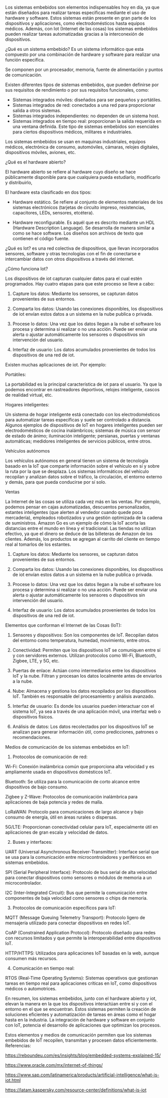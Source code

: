 Los sistemas embebidos son elementos indispensables hoy en día, ya que están diseñados para realizar tareas especificas mediante el uso de hardware y software. Estos sistemas están presente en gran parte de los dispositivos y aplicaciones, como electrodomésticos hasta equipos médicos. Además, con Iot (Internet de las cosas) los sistemas embebidos pueden realizar tareas automatizadas gracias a la interconexión de dispositivos. 

¿Qué es un sistema embebido?
Es un sistema informático que esta compuesto por una combinación de hardware y software para realizar una función especifica. 

Se componen por un procesador, memoria, fuente de alimentación y puntos de comunicación. 

Existen diferentes tipos de sistemas embebidos, que pueden definirse por sus requisitos de rendimiento o por sus requisitos funcionales, como:

- Sistemas integrados móviles: diseñados para ser pequeños y portátiles.
- Sistemas integrados de red: conectados a una red para proporcionar salida a otros sistemas.
- Sistemas integrados independientes: no dependen de un sistema host.
- Sistemas integrados en tiempo real: proporcionan la salida requerida en una ventana definida. Este tipo de sistemas embebidos son esenciales para ciertos dispositivos médicos, militares e industriales.

Los sistemas embebidos se usan en maquinas industriales, equipos médicos, electrónica de consumo, automóviles, cámaras, relojes digitales, dispositivos móviles, aviones, etc. 

¿Qué es el hardware abierto? 

El hardware abierto se refiere al hardware cuyo diseño se hace públicamente disponible para que cualquiera pueda estudiarlo, modificarlo y distribuirlo,

El hardware esta clasificado en dos tipos:

- Hardware estático. Se refiere al conjunto de elementos materiales de los sistemas electrónicos (tarjetas de circuito impreso, resistencias, capacitores, LEDs, sensores, etcétera).

- Hardware reconfigurable. Es aquél que es descrito mediante un HDL (Hardware Description Language). Se desarrolla de manera similar a como se hace software. Los diseños son archivos de texto que contienen el código fuente.


¿Qué es Iot?
es una red colectiva de dispositivos, que llevan incorporados sensores, software y otras tecnologías con el fin de conectarse e intercambiar datos con otros dispositivos a través del internet. 

¿Cómo funciona Iot? 

Los dispositivos de iot capturan cualquier datos para el cual estén programados. Hay cuatro etapas para que este proceso se lleve a cabo:

1. Capture los datos: Mediante los sensores, se capturan datos provenientes de sus entornos.

2. Comparta los datos: Usando las conexiones disponibles, los dispositivos de iot envían estos datos a un sistema en la nube publica o privada.

3. Procese lo datos: Una vez que los datos llegan a la nube el software los procesa y determina si realizar o no una acción. Puede ser enviar una alerta o ajustar automáticamente los sensores o dispositivos sin intervención del usuario.

4. Interfaz de usuario: Los datos acumulados provenientes de todos los dispositivos de una red de iot.

Existen muchas aplicaciones de  iot. Por ejemplo:

Portátiles:

La portabilidad es la principal característica de iot para el usuario. Ya que la podemos encontrar en rastreadores deportivos, relojes inteligente, cascos de realidad virtual, etc.

Hogares inteligentes:

Un sistema de hogar inteligente está conectado con los electrodomésticos para automatizar tareas específicas y suele ser controlado a distancia. Algunos ejemplos de dispositivos de IoT en hogares inteligentes pueden ser electrodomésticos de cocina inalámbricos; sistemas de música con sensor de estado de ánimo; iluminación inteligente; persianas, puertas y ventanas automáticas; medidores inteligentes de servicios públicos, entre otros.

Vehículos autónomos

Los vehículos autónomos en general tienen un sistema de tecnología basado en la IoT que comparte información sobre el vehículo en sí y sobre la ruta por la que se desplaza. Los sistemas informáticos del vehículo recopilan y analizan datos sobre el tráfico, la circulación, el entorno externo y demás, para que pueda conducirse por sí solo.

Ventas

La Internet de las cosas se utiliza cada vez más en las ventas. Por ejemplo, podemos pensar en cajas automatizadas, descuentos personalizados, estantes inteligentes (que alerten al vendedor cuando quede poca mercadería), empleados robotizados y una gestión optimizada de la cadena de suministros. Amazon Go es un ejemplo de cómo la IoT acorta las distancias entre el mundo en línea y el tradicional. Las tiendas no utilizan efectivo, ya que el dinero se deduce de las billeteras de Amazon de los clientes. Además, los productos se agregan al carrito del cliente en tiempo real al tomarlos de los estantes.


1. Capture los datos: Mediante los sensores, se capturan datos provenientes de sus entornos.

2. Comparta los datos: Usando las conexiones disponibles, los dispositivos de iot envían estos datos a un sistema en la nube publica o privada.

3. Procese lo datos: Una vez que los datos llegan a la nube el software los procesa y determina si realizar o no una acción. Puede ser enviar una alerta o ajustar automáticamente los sensores o dispositivos sin intervención del usuario.

4. Interfaz de usuario: Los datos acumulados provenientes de todos los dispositivos de una red de iot.





Elementos que conforman el Internet de las Cosas (IoT):

1. Sensores y dispositivos: Son los componentes de IoT. Recopilan datos del entorno como temperatura, humedad, movimiento, entre otros.


2. Conectividad: Permiten que los dispositivos IoT se comuniquen entre sí y con servidores externos. Utilizan protocolos como Wi-Fi, Bluetooth, Zigbee, LTE, y 5G, etc.


3. Puertas de enlace: Actúan como intermediarios entre los dispositivos IoT y la nube. Filtran y procesan los datos localmente antes de enviarlos a la nube.


4. Nube: Almacena y gestiona los datos recopilados por los dispositivos IoT. También es responsable del procesamiento y análisis avanzado.


5. Interfaz de usuario: Es donde los usuarios pueden interactuar con el sistema IoT, ya sea a través de una aplicación móvil, una interfaz web o dispositivos físicos.


6. Análisis de datos: Los datos recolectados por los dispositivos IoT se analizan para generar información útil, como predicciones, patrones o recomendaciones.



Medios de comunicación de los sistemas embebidos en IoT:

1. Protocolos de comunicación de red:

Wi-Fi: Conexión inalámbrica común que proporciona alta velocidad y es ampliamente usada en dispositivos domésticos IoT.

Bluetooth: Se utiliza para la comunicación de corto alcance entre dispositivos de bajo consumo.

Zigbee y Z-Wave: Protocolos de comunicación inalámbrica para aplicaciones de baja potencia y redes de malla.

LoRaWAN: Protocolo para comunicaciones de largo alcance y bajo consumo de energía, útil en áreas rurales o dispersas.

5G/LTE: Proporcionan conectividad celular para IoT, especialmente útil en aplicaciones de gran escala y velocidad de datos.

2. Buses y interfaces:

UART (Universal Asynchronous Receiver-Transmitter): Interface serial que se usa para la comunicación entre microcontroladores y periféricos en sistemas embebidos.

SPI (Serial Peripheral Interface): Protocolo de bus serial de alta velocidad para conectar dispositivos como sensores o módulos de memoria a un microcontrolador.

I2C (Inter-Integrated Circuit): Bus que permite la comunicación entre componentes de baja velocidad como sensores o chips de memoria.


3. Protocolos de comunicación específicos para IoT:

MQTT (Message Queuing Telemetry Transport): Protocolo ligero de mensajería utilizado para conectar dispositivos en redes IoT.

CoAP (Constrained Application Protocol): Protocolo diseñado para redes con recursos limitados y que permite la interoperabilidad entre dispositivos IoT.

HTTP/HTTPS: Utilizados para aplicaciones IoT basadas en la web, aunque consumen más recursos.


4. Comunicación en tiempo real:

RTOS (Real-Time Operating Systems): Sistemas operativos que gestionan tareas en tiempo real para aplicaciones críticas en IoT, como dispositivos médicos o automotrices.


En resumen, los sistemas embebidos, junto con el hardware abierto y iot, elevan la manera en la que los dispositivos interactúan entre si y con el entorno en el que se encuentran. Estos sistemas permiten la creación de soluciones eficientes y automatización de tareas en áreas como el hogar hasta en la industria.  La integración de hardware y software en conjunto con IoT, potencia el desarrollo de aplicaciones que optimizan los procesos.



Estos elementos y medios de comunicación permiten que los sistemas embebidos de IoT recopilen, transmitan y procesen datos eficientemente.
Referencias: 

https://reboundeu.com/es/insights/blog/embedded-systems-explained-15/

https://www.oracle.com/mx/internet-of-things/

https://www.sap.com/latinamerica/products/artificial-intelligence/what-is-iot.html

https://latam.kaspersky.com/resource-center/definitions/what-is-iot
